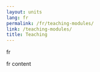 ```yaml
---
layout: units
lang: fr
permalink: /fr/teaching-modules/
link: /teaching-modules/
title: Teaching
---
```


fr
<!-- more -->
fr content
